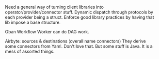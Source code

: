 
Need a general way of turning client libraries into operator/provider/connector stuff.
Dynamic dispatch through protocols by each provider being a struct. Enforce good library practices by having that lib impose a base structure.

Oban Workflow Worker can do DAG work.

Airbyte: sources & destinations (overall name connectors)
They derive some connectors from Yaml. Don't love that. But some stuff is Java. It is a mess of assorted things.